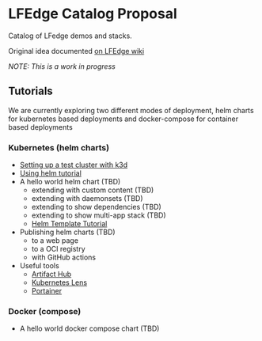 # LFEdge Catalog Proposal

Catalog of LFedge demos and stacks.

Original idea documented [on LFEdge wiki](https://wiki.lfedge.org/display/LE/LF+Edge+Catalog)

_NOTE: This is a work in progress_

## Tutorials

We are currently exploring two different modes of deployment, helm charts for kubernetes based deployments and docker-compose for container based deployments

### Kubernetes (helm charts)

- [Setting up a test cluster with k3d](https://k3d.io)
- [Using helm tutorial](https://helm.sh/docs/intro/quickstart/)
- A hello world helm chart (TBD)
  - extending with custom content (TBD)
  - extending with daemonsets (TBD)
  - extending to show dependencies (TBD)
  - extending to show multi-app stack (TBD)
  - [Helm Template Tutorial](https://helm.sh/docs/chart_template_guide/getting_started/)
- Publishing helm charts (TBD)
  - to a web page
  - to a OCI registry
  - with GitHub actions
- Useful tools
  - [Artifact Hub](https://artifacthub.io)
  - [Kubernetes Lens](https://k8slens.dev/)
  - [Portainer](https://portainer.io/)

### Docker (compose)

- A hello world docker compose chart (TBD)
